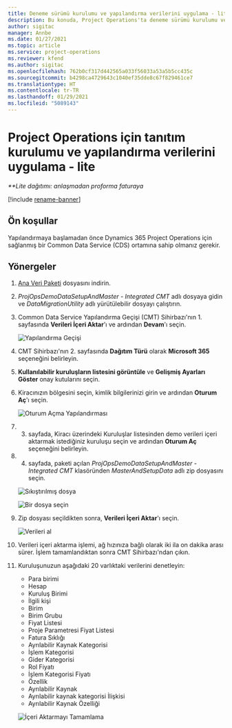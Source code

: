 ```yaml
---
title: Deneme sürümü kurulumu ve yapılandırma verilerini uygulama - lite
description: Bu konuda, Project Operations'ta deneme sürümü kurulumu ve yapılandırma verilerini uygulama hakkında bilgiler sağlanmaktadır.
author: sigitac
manager: Annbe
ms.date: 01/27/2021
ms.topic: article
ms.service: project-operations
ms.reviewer: kfend
ms.author: sigitac
ms.openlocfilehash: 762b0cf317d442565a033f56033a53a5b5cc435c
ms.sourcegitcommit: b4298ca4729643c1040ef35dde8c67f829461ce7
ms.translationtype: HT
ms.contentlocale: tr-TR
ms.lasthandoff: 01/29/2021
ms.locfileid: "5089143"
---
```

# <a name="apply-demo-setup-and-configuration-data-for-project-operations---lite"></a>Project Operations için tanıtım kurulumu ve yapılandırma verilerini uygulama - lite 

_**Lite dağıtımı: anlaşmadan proforma faturaya_

[!include [rename-banner](~/includes/cc-data-platform-banner.md)]

## <a name="prerequisites"></a>Ön koşullar

Yapılandırmaya başlamadan önce Dynamics 365 Project Operations için sağlanmış bir Common Data Service (CDS) ortamına sahip olmanız gerekir.


## <a name="instructions"></a>Yönergeler

1. [Ana Veri Paketi](https://download.microsoft.com/download/3/4/1/341bf279-a64f-4baa-af31-ce624859b518/ProjOpsSampleSetupData%20-%20CE%20only%20CMT.zip) dosyasını indirin. 
2. *ProjOpsDemoDataSetupAndMaster - Integrated CMT* adlı dosyaya gidin ve *DataMigrationUtility* adlı yürütülebilir dosyayı çalıştırın.
3. Common Data Service Yapılandırma Geçişi (CMT) Sihirbazı'nın 1. sayfasında **Verileri İçeri Aktar**'ı ve ardından **Devam**'ı seçin.

    ![Yapılandırma Geçişi](./media/1ConfigurationMigration.png)

4. CMT Sihirbazı'nın 2. sayfasında **Dağıtım Türü** olarak **Microsoft 365** seçeneğini belirleyin.
5. **Kullanılabilir kuruluşların listesini görüntüle** ve **Gelişmiş Ayarları Göster** onay kutularını seçin.
6. Kiracınızın bölgesini seçin, kimlik bilgilerinizi girin ve ardından **Oturum Aç**'ı seçin.

   ![Oturum Açma Yapılandırması](./media/2ConfigurationSignin.png)

7. 3. sayfada, Kiracı üzerindeki Kuruluşlar listesinden demo verileri içeri aktarmak istediğiniz kuruluşu seçin ve ardından **Oturum Aç** seçeneğini belirleyin.
8. 4. sayfada, paketi açılan *ProjOpsDemoDataSetupAndMaster - Integrated CMT* klasöründen *MasterAndSetupData* adlı zip dosyasını seçin.

   ![Sıkıştırılmış dosya](./media/3ZipFile.png)

   ![Bir dosya seçin](./media/4SelectAFile.png)

9. Zip dosyası seçildikten sonra, **Verileri İçeri Aktar**'ı seçin.

   ![Verileri al](./media/5ImportData.png)

10. Verileri içeri aktarma işlemi, ağ hızınıza bağlı olarak iki ila on dakika arası sürer. İşlem tamamlandıktan sonra CMT Sihirbazı'ndan çıkın. 
11. Kuruluşunuzun aşağıdaki 20 varlıktaki verilerini denetleyin:

    -   Para birimi
    -   Hesap
    -   Kuruluş Birimi
    -   İlgili kişi
    -   Birim
    -   Birim Grubu
    -   Fiyat Listesi
    -   Proje Parametresi Fiyat Listesi 
    -   Fatura Sıklığı
    -   Ayrılabilir Kaynak Kategorisi
    -   İşlem Kategorisi
    -   Gider Kategorisi
    -   Rol Fiyatı
    -   İşlem Kategorisi Fiyatı
    -   Özellik
    -   Ayrılabilir Kaynak
    -   Ayrılabilir kaynak kategorisi İlişkisi
    -   Ayrılabilir Kaynak Özelliği

    ![İçeri Aktarmayı Tamamlama](./media/6CompleteImport.png)
